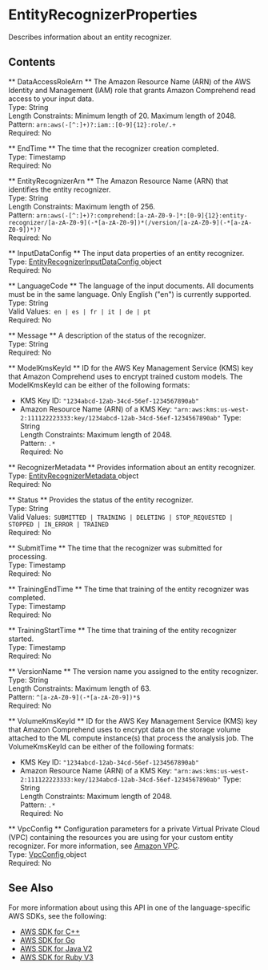 # EntityRecognizerProperties<a name="API_EntityRecognizerProperties"></a>

Describes information about an entity recognizer\.

## Contents<a name="API_EntityRecognizerProperties_Contents"></a>

 ** DataAccessRoleArn **   <a name="comprehend-Type-EntityRecognizerProperties-DataAccessRoleArn"></a>
 The Amazon Resource Name \(ARN\) of the AWS Identity and Management \(IAM\) role that grants Amazon Comprehend read access to your input data\.  
Type: String  
Length Constraints: Minimum length of 20\. Maximum length of 2048\.  
Pattern: `arn:aws(-[^:]+)?:iam::[0-9]{12}:role/.+`   
Required: No

 ** EndTime **   <a name="comprehend-Type-EntityRecognizerProperties-EndTime"></a>
The time that the recognizer creation completed\.  
Type: Timestamp  
Required: No

 ** EntityRecognizerArn **   <a name="comprehend-Type-EntityRecognizerProperties-EntityRecognizerArn"></a>
The Amazon Resource Name \(ARN\) that identifies the entity recognizer\.  
Type: String  
Length Constraints: Maximum length of 256\.  
Pattern: `arn:aws(-[^:]+)?:comprehend:[a-zA-Z0-9-]*:[0-9]{12}:entity-recognizer/[a-zA-Z0-9](-*[a-zA-Z0-9])*(/version/[a-zA-Z0-9](-*[a-zA-Z0-9])*)?`   
Required: No

 ** InputDataConfig **   <a name="comprehend-Type-EntityRecognizerProperties-InputDataConfig"></a>
The input data properties of an entity recognizer\.  
Type: [ EntityRecognizerInputDataConfig ](API_EntityRecognizerInputDataConfig.md) object  
Required: No

 ** LanguageCode **   <a name="comprehend-Type-EntityRecognizerProperties-LanguageCode"></a>
 The language of the input documents\. All documents must be in the same language\. Only English \("en"\) is currently supported\.  
Type: String  
Valid Values:` en | es | fr | it | de | pt`   
Required: No

 ** Message **   <a name="comprehend-Type-EntityRecognizerProperties-Message"></a>
 A description of the status of the recognizer\.  
Type: String  
Required: No

 ** ModelKmsKeyId **   <a name="comprehend-Type-EntityRecognizerProperties-ModelKmsKeyId"></a>
ID for the AWS Key Management Service \(KMS\) key that Amazon Comprehend uses to encrypt trained custom models\. The ModelKmsKeyId can be either of the following formats:   
+ KMS Key ID: `"1234abcd-12ab-34cd-56ef-1234567890ab"` 
+ Amazon Resource Name \(ARN\) of a KMS Key: `"arn:aws:kms:us-west-2:111122223333:key/1234abcd-12ab-34cd-56ef-1234567890ab"` 
Type: String  
Length Constraints: Maximum length of 2048\.  
Pattern: `.*`   
Required: No

 ** RecognizerMetadata **   <a name="comprehend-Type-EntityRecognizerProperties-RecognizerMetadata"></a>
 Provides information about an entity recognizer\.  
Type: [ EntityRecognizerMetadata ](API_EntityRecognizerMetadata.md) object  
Required: No

 ** Status **   <a name="comprehend-Type-EntityRecognizerProperties-Status"></a>
Provides the status of the entity recognizer\.  
Type: String  
Valid Values:` SUBMITTED | TRAINING | DELETING | STOP_REQUESTED | STOPPED | IN_ERROR | TRAINED`   
Required: No

 ** SubmitTime **   <a name="comprehend-Type-EntityRecognizerProperties-SubmitTime"></a>
The time that the recognizer was submitted for processing\.  
Type: Timestamp  
Required: No

 ** TrainingEndTime **   <a name="comprehend-Type-EntityRecognizerProperties-TrainingEndTime"></a>
The time that training of the entity recognizer was completed\.  
Type: Timestamp  
Required: No

 ** TrainingStartTime **   <a name="comprehend-Type-EntityRecognizerProperties-TrainingStartTime"></a>
The time that training of the entity recognizer started\.  
Type: Timestamp  
Required: No

 ** VersionName **   <a name="comprehend-Type-EntityRecognizerProperties-VersionName"></a>
The version name you assigned to the entity recognizer\.  
Type: String  
Length Constraints: Maximum length of 63\.  
Pattern: `^[a-zA-Z0-9](-*[a-zA-Z0-9])*$`   
Required: No

 ** VolumeKmsKeyId **   <a name="comprehend-Type-EntityRecognizerProperties-VolumeKmsKeyId"></a>
ID for the AWS Key Management Service \(KMS\) key that Amazon Comprehend uses to encrypt data on the storage volume attached to the ML compute instance\(s\) that process the analysis job\. The VolumeKmsKeyId can be either of the following formats:  
+ KMS Key ID: `"1234abcd-12ab-34cd-56ef-1234567890ab"` 
+ Amazon Resource Name \(ARN\) of a KMS Key: `"arn:aws:kms:us-west-2:111122223333:key/1234abcd-12ab-34cd-56ef-1234567890ab"` 
Type: String  
Length Constraints: Maximum length of 2048\.  
Pattern: `.*`   
Required: No

 ** VpcConfig **   <a name="comprehend-Type-EntityRecognizerProperties-VpcConfig"></a>
 Configuration parameters for a private Virtual Private Cloud \(VPC\) containing the resources you are using for your custom entity recognizer\. For more information, see [Amazon VPC](https://docs.aws.amazon.com/vpc/latest/userguide/what-is-amazon-vpc.html)\.   
Type: [ VpcConfig ](API_VpcConfig.md) object  
Required: No

## See Also<a name="API_EntityRecognizerProperties_SeeAlso"></a>

For more information about using this API in one of the language\-specific AWS SDKs, see the following:
+  [ AWS SDK for C\+\+](https://docs.aws.amazon.com/goto/SdkForCpp/comprehend-2017-11-27/EntityRecognizerProperties) 
+  [ AWS SDK for Go](https://docs.aws.amazon.com/goto/SdkForGoV1/comprehend-2017-11-27/EntityRecognizerProperties) 
+  [ AWS SDK for Java V2](https://docs.aws.amazon.com/goto/SdkForJavaV2/comprehend-2017-11-27/EntityRecognizerProperties) 
+  [ AWS SDK for Ruby V3](https://docs.aws.amazon.com/goto/SdkForRubyV3/comprehend-2017-11-27/EntityRecognizerProperties) 